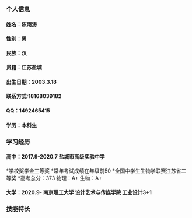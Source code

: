 
### 个人信息
#### 姓名：陈雨涛
#### 性别：男
#### 民族：汉	
#### 贯籍：江苏盐城
#### 出生日期：2003.3.18
#### 联系方式:18168039182
#### QQ：1492465415
#### 学历：本科生

### 学习经历
#### 高中：2017.9-2020.7   盐城市高级实验中学  
*学校奖学金三等奖
*常年考试成绩在年级前50
*全国中学生生物学联赛江苏省二等奖
*高考总分：373    物理：A+   生物：A+          
#### 大学：2020.9-       南京理工大学 设计艺术与传媒学院  工业设计3+1

### 技能特长
